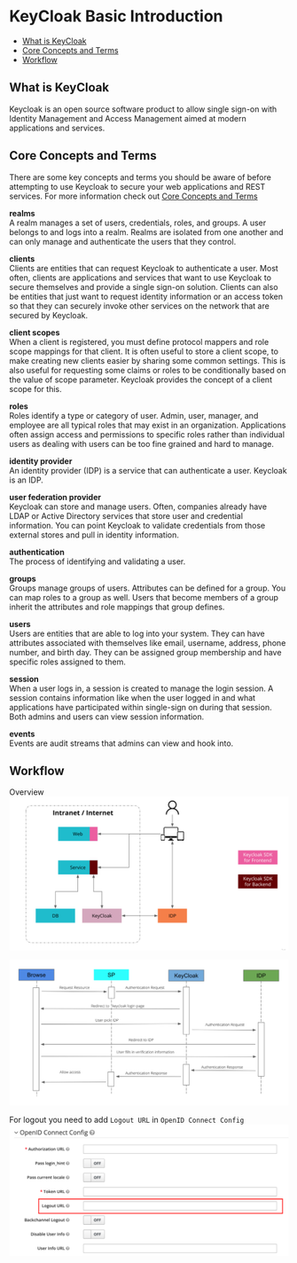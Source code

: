 # KeyCloak Basic Introduction

- [What is KeyCloak](#what-is-keycloak)
- [Core Concepts and Terms](#core-concepts-and-terms)
- [Workflow](#workflow)


## What is KeyCloak

Keycloak is an open source software product to allow single sign-on with Identity Management and Access Management aimed at modern applications and services.


## Core Concepts and Terms

There are some key concepts and terms you should be aware of before attempting to use Keycloak to secure your web applications and REST services. For more information check out [Core Concepts and Terms
](https://www.keycloak.org/docs/latest/server_admin/index.html#core-concepts-and-terms)

**realms**\
A realm manages a set of users, credentials, roles, and groups. A user belongs to and logs into a realm. Realms are isolated from one another and can only manage and authenticate the users that they control.

**clients**\
Clients are entities that can request Keycloak to authenticate a user. Most often, clients are applications and services that want to use Keycloak to secure themselves and provide a single sign-on solution. Clients can also be entities that just want to request identity information or an access token so that they can securely invoke other services on the network that are secured by Keycloak.

**client scopes**\
When a client is registered, you must define protocol mappers and role scope mappings for that client. It is often useful to store a client scope, to make creating new clients easier by sharing some common settings. This is also useful for requesting some claims or roles to be conditionally based on the value of scope parameter. Keycloak provides the concept of a client scope for this.

**roles**\
Roles identify a type or category of user. Admin, user, manager, and employee are all typical roles that may exist in an organization. Applications often assign access and permissions to specific roles rather than individual users as dealing with users can be too fine grained and hard to manage.

**identity provider**\
An identity provider (IDP) is a service that can authenticate a user. Keycloak is an IDP.

**user federation provider**\
Keycloak can store and manage users. Often, companies already have LDAP or Active Directory services that store user and credential information. You can point Keycloak to validate credentials from those external stores and pull in identity information.

**authentication**\
The process of identifying and validating a user.

**groups**\
Groups manage groups of users. Attributes can be defined for a group. You can map roles to a group as well. Users that become members of a group inherit the attributes and role mappings that group defines.

**users**\
Users are entities that are able to log into your system. They can have attributes associated with themselves like email, username, address, phone number, and birth day. They can be assigned group membership and have specific roles assigned to them.

**session**\
When a user logs in, a session is created to manage the login session. A session contains information like when the user logged in and what applications have participated within single-sign on during that session. Both admins and users can view session information.

**events**\
Events are audit streams that admins can view and hook into.


## Workflow

Overview\
![Keycloak Overview](/images/keycloak_overview.png)

![Login Flow](/images/login_flow.png)

For logout you need to add `Logout URL` in `OpenID Connect Config`\
![Logout Config](/images/logout_config.png)
